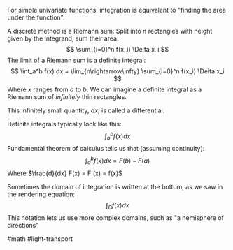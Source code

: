 For simple univariate functions, integration is equivalent to "finding the area under the function".

A discrete method is a Riemann sum: Split into $n$ rectangles with height given by the integrand, sum their area:
$$ \sum_{i=0}^n f(x_i) \Delta x_i $$
The limit of a Riemann sum is a definite integral:
$$ \int_a^b f(x) dx = \lim_{n\rightarrow\infty} \sum_{i=0}^n f(x_i) \Delta x_i $$
Where $x$ ranges from $a$ to $b$. We can imagine a definite integral as a Riemann sum of _infinitely_ thin rectangles.

This infinitely small quantity, $dx$, is called a differential.

Definite integrals typically look like this:
$$ \int_a^b f(x) dx $$
Fundamental theorem of calculus tells us that (assuming continuity):
$$ \int_a^b f(x) dx = F(b) - F(a) $$
Where $\frac{d}{dx} F(x) = F'(x) = f(x)$

Sometimes the domain of integration is written at the bottom, as we saw in the rendering equation:
$$
\int_D f(x) dx
$$
This notation lets us use more complex domains, such as "a hemisphere of directions"

#math #light-transport 